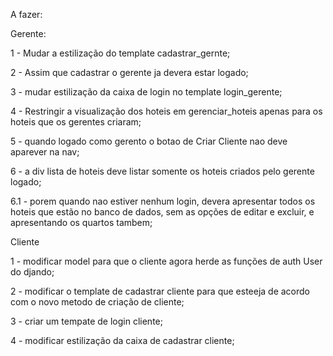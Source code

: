 A fazer:

Gerente:

1 - Mudar a estilização do template cadastrar_gernte;

2 - Assim que cadastrar o gerente ja devera estar logado;

3 - mudar estilização da caixa de login no template login_gerente;

4 - Restringir a visualização dos hoteis em gerenciar_hoteis apenas para os hoteis que os gerentes criaram;

5 - quando logado como gerento o botao de Criar Cliente nao deve aparever na nav;

6 - a div lista de hoteis deve listar somente os hoteis criados pelo gerente logado;

6.1 - porem quando nao estiver nenhum login, devera apresentar todos os hoteis que estão no banco de dados, sem as opções de editar e excluir, e apresentando os quartos tambem;

Cliente

1 - modificar model para que o cliente agora herde as funções de auth User do djando;

2 - modificar o template de cadastrar cliente para que esteeja de acordo com o novo metodo de criação de cliente;

3 - criar um tempate de login cliente;

4 - modificar estilização da caixa de cadastrar cliente;


